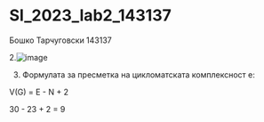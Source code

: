 # SI_2023_lab2_143137
Бошко Тарчуговски 143137

2.![image](https://github.com/Boshko2/SI_2023_lab2_143137/assets/46760634/769df8c4-b6fb-4d4f-bba9-a69db67bec84)

3. Формулата за пресметка на цикломатската комплексност е:
  
  V(G) = E - N + 2
    
  30 - 23 + 2 = 9




